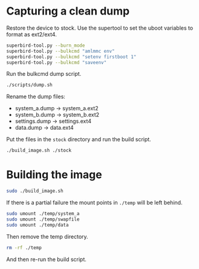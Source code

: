 # Capturing a clean dump

Restore the device to stock.
Use the supertool to set the uboot variables to format as ext2/ext4.

```sh
superbird-tool.py --burn_mode
superbird-tool.py --bulkcmd "amlmmc env"
superbird-tool.py --bulkcmd "setenv firstboot 1"
superbird-tool.py --bulkcmd "saveenv"
```

Run the bulkcmd dump script.

```sh
./scripts/dump.sh
```

Rename the dump files:

* system_a.dump -> system_a.ext2
* system_b.dump -> system_b.ext2
* settings.dump -> settings.ext4
* data.dump -> data.ext4

Put the files in the `stock` directory and run the build script.

```sh
./build_image.sh ./stock
```

# Building the image

```sh
sudo ./build_image.sh
```

If there is a partial failure the mount points in `./temp` will be left behind.

```sh
sudo umount ./temp/system_a
sudo umount ./temp/swapfile
sudo umount ./temp/data
```

Then remove the temp directory.

```sh
rm -rf ./temp
```

And then re-run the build script.
